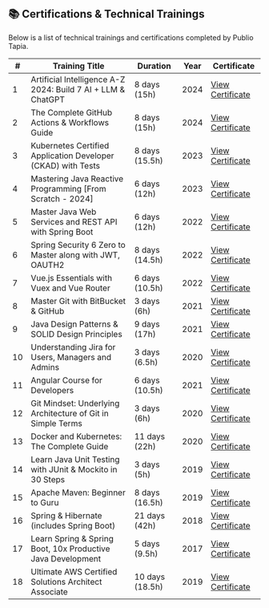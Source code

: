## 📚 Certifications & Technical Trainings <a name="certifications"></a>

Below is a list of technical trainings and certifications completed by Publio Tapia.  

| #  | Training Title                                                                                      | Duration         | Year | Certificate |
|----|------------------------------------------------------------------------------------------------------|------------------|------|------|
| 1  | Artificial Intelligence A-Z 2024: Build 7 AI + LLM & ChatGPT                                         | 8 days (15h)     | 2024 | [View Certificate](./certifications/Artificial%20Intelligence%20A-Z%202024.pdf) |
| 2  | The Complete GitHub Actions & Workflows Guide                                                       | 8 days (15h)     | 2024 | [View Certificate](./certifications/The%20Complete%20Git%20Hub%20Actions%20%26%20Work%20flows%20Guide.pdf) |
| 3  | Kubernetes Certified Application Developer (CKAD) with Tests                                        | 8 days (15.5h)   | 2023 | [View Certificate](./certifications/Kubernetes%20Certified%20Application%20Developer%20(CKAD)%20with%20Tests.pdf) |
| 4  | Mastering Java Reactive Programming [From Scratch - 2024]                                           | 6 days (12h)     | 2023 | [View Certificate](./certifications/Mastering%20Java%20Reactive%20Programming.pdf) |
| 5  | Master Java Web Services and REST API with Spring Boot                                              | 6 days (12h)     | 2022 | [View Certificate](./certifications/Master%20Java%20Web%20Services%20and%20REST%20API%20with%20Spring%20Boot.pdf) |
| 6  | Spring Security 6 Zero to Master along with JWT, OAUTH2                                             | 8 days (14.5h)   | 2022 | [View Certificate](./certifications/Spring%20Security%20Zero%20to%20Master%20along%20with%20JWT,OAUTH2.pdf) |
| 7  | Vue.js Essentials with Vuex and Vue Router                                                           | 6 days (10.5h)   | 2022 | [View Certificate](./certifications/Vue%20JS%20Essentials%20with%20Vuex%20and%20Vue%20Router.pdf) |
| 8  | Master Git with BitBucket & GitHub                                                                   | 3 days (6h)      | 2021 | [View Certificate](./certifications/Mastering%20Git%20With%20BitBucket%20%26%20GitHub.pdf) |
| 9  | Java Design Patterns & SOLID Design Principles                                                       | 9 days (17h)     | 2021 | [View Certificate](./certifications/Java%20Design%20Patterns%20%26%20SOLID%20Design%20Principles.pdf) |
| 10 | Understanding Jira for Users, Managers and Admins                                                   | 3 days (6.5h)    | 2020 | [View Certificate](./certifications/Understanding%20Jira%20for%20users,%20managers%20and%20admins.pdf) |
| 11 | Angular Course for Developers                                                                        | 6 days (10.5h)   | 2021 | [View Certificate](./certifications/Angular%20Crash%20Course%20for%20Busy%20Developers.pdf) |
| 12 | Git Mindset: Underlying Architecture of Git in Simple Terms                                         | 3 days (6h)      | 2020 | [View Certificate](./certifications/The%20Git%20Mindset%20%5B2020%5D%20An%20intuitive%20deep-dive%20into%20Git.pdf) |
| 13 | Docker and Kubernetes: The Complete Guide                                                            | 11 days (22h)    | 2020 | [View Certificate](./certifications/Docker%20and%20Kubernetes%20The%20Complete%20Guide.pdf) |
| 14 | Learn Java Unit Testing with JUnit & Mockito in 30 Steps                                            | 3 days (5h)      | 2019 | [View Certificate](./certifications/Learn%20Java%20Unit%20Testing%20with%20Junit%20%26%20Mockito%20in%2030%20Steps.pdf) |
| 15 | Apache Maven: Beginner to Guru                                                                       | 8 days (16.5h)   | 2019 | [View Certificate](./certifications/Apache%20Maven%20Beginner%20to%20Guru.pdf) |
| 16 | Spring & Hibernate (includes Spring Boot)                                                            | 21 days (42h)    | 2018 | [View Certificate](./certifications/Spring%20%26%20Hibernate%20for%20Beginners%20(includes%20Spring%20Boot).pdf) |
| 17 | Learn Spring & Spring Boot, 10x Productive Java Development                                         | 5 days (9.5h)    | 2017 | [View Certificate](./certifications/Learn%20Spring%20%26%20Spring%20Boot%20-%2010x%20Productive%20Java%20Development.pdf) |
| 18 | Ultimate AWS Certified Solutions Architect Associate                                                 | 10 days (18.5h)  | 2019 | [View Certificate](./certifications/Ultimate%20AWS%20Certified%20Solutions%20Architect%20Associate%202020.pdf) |
